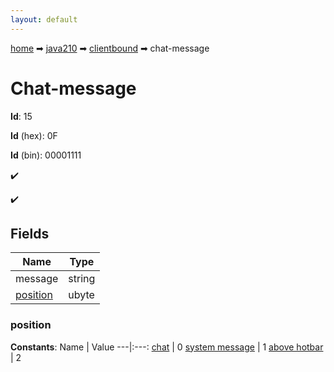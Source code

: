 ```yaml
---
layout: default
---
```


[home](/) ➡ [java210](/protocol/java210) ➡ [clientbound](/protocol/java210/clientbound) ➡ chat-message

# Chat-message

**Id**: 15

**Id** (hex): 0F

**Id** (bin): 00001111

✔️

✔️

## Fields

Name | Type
---|---
message | string
[position](#position) | ubyte

### position

**Constants**:
Name | Value
---|:---:
[chat](position_chat) | 0
[system message](position_system-message) | 1
[above hotbar](position_above-hotbar) | 2

